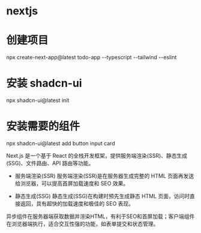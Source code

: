 # nextjs 

# 创建项目
npx create-next-app@latest todo-app --typescript --tailwind --eslint

# 安装 shadcn-ui
npx shadcn-ui@latest init

# 安装需要的组件
npx shadcn-ui@latest add button input card


Next.js 是一个基于 React 的全栈开发框架，提供服务端渲染(SSR)、静态生成(SSG)、文件路由、API 路由等功能。

- 服务端渲染(SSR)
服务端渲染(SSR)是在服务器生成完整的 HTML 页面再发送给浏览器，可以提高首屏加载速度和 SEO 效果。

- 静态生成(SSG)
静态生成(SSG)在构建时预先生成静态 HTML 页面，访问时直接返回，具有超快的加载速度和极佳的 SEO 表现。


异步组件在服务器端获取数据并渲染HTML，有利于SEO和首屏加载；客户端组件在浏览器端执行，适合交互性强的功能，如表单提交和状态管理。